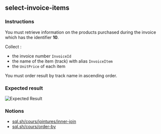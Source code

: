 ## select-invoice-items

### Instructions

You must retrieve information on the products purchased during the invoice which has the identifier **10**.

Collect :

- the invoice number `InvoiceId`
- the name of the item (track) with alias `InvoiceItem`
- the `UnitPrice` of each item

You must order result by track name in ascending order.

### Expected result

![Expected Result](https://thomaslenaour.github.io/ytrack/subjects/select-invoice-items/expected.png)

### Notions

- [sql.sh/cours/jointures/inner-join](https://sql.sh/cours/jointures/inner-join)
- [sql.sh/cours/order-by](https://sql.sh/cours/order-by)
